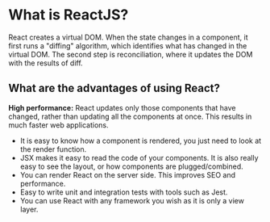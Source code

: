 # What is ReactJS?

React creates a virtual DOM. When the state changes in a component, it first runs a "diffing" algorithm, which identifies what has changed in the virtual DOM. The second step is reconciliation, where it updates the DOM with the results of diff.

## What are the advantages of using React?

**High performance:** React updates only those components that have changed, rather than updating all the components at once. This results in much faster web applications.

- It is easy to know how a component is rendered, you just need to look at the render function.
- JSX makes it easy to read the code of your components. It is also really easy to see the layout, or how components are plugged/combined.
- You can render React on the server side. This improves SEO and performance.
- Easy to write unit and integration tests with tools such as Jest.
- You can use React with any framework you wish as it is only a view layer.